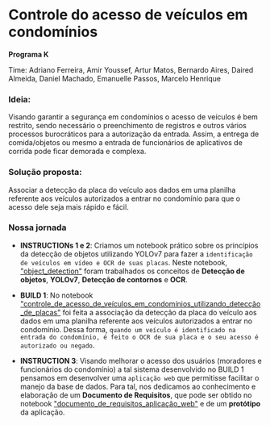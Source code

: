 # Controle do acesso de veículos em condomínios
<b> Programa K </b>

Time: Adriano Ferreira, Amir Youssef, Artur Matos, Bernardo Aires, Daired Almeida, Daniel Machado, Emanuelle Passos, Marcelo Henrique

### Ideia:
Visando garantir a segurança em condomínios o acesso de veículos é bem restrito, sendo necessário o preenchimento de registros e outros vários processos burocráticos para a autorização da entrada. Assim, a entrega de comida/objetos ou mesmo a entrada de funcionários de aplicativos de corrida pode ficar demorada e complexa.

### Solução proposta:
Associar a detecção da placa do veículo aos dados em uma planilha referente aos veículos autorizados a entrar no condomínio para que o acesso dele seja mais rápido e fácil.

### Nossa jornada

* **INSTRUCTIONs 1 e 2**: Criamos um notebook prático sobre os princípios da detecção de objetos utilizando YOLOv7 para fazer a `identificação de veículos em vídeo e OCR de suas placas`. Neste notebook, ["object_detection"](https://github.com/Emanuelle-p/object_detection/blob/main/object_detection.ipynb) foram trabalhados os conceitos de **Detecção de objetos**, **YOLOv7**, **Detecção de contornos** e **OCR**.

* **BUILD 1**: No notebook ["controle_de_acesso_de_veículos_em_condomínios_utilizando_detecção_de_placas"](https://github.com/Emanuelle-p/object_detection/blob/main/controle_de_acesso_de_ve%C3%ADculos_em_condom%C3%ADnios_utilizando_detec%C3%A7%C3%A3o_de_placas.ipynb) foi feita a associação da detecção da placa do veículo aos dados em uma planilha referente aos veículos autorizados a entrar no condomínio. Dessa forma, `quando um veículo é identificado na entrada do condomínio, é feito o OCR de sua placa e o seu acesso é autorizado ou negado`.

* **INSTRUCTION 3**: Visando melhorar o acesso dos usuários (moradores e funcionários do condomínio) a tal sistema desenvolvido no BUILD 1 pensamos em desenvolver uma `aplicação web` que permitisse facilitar o manejo da base de dados. Para tal, nos dedicamos ao conhecimento e elaboração de um **Documento de Requisitos**, que pode ser obtido no notebook ["documento_de_requisitos_aplicação_web"](https://github.com/Emanuelle-p/object_detection/blob/main/documento_de_requisitos_aplica%C3%A7%C3%A3o_web.md) e de um **protótipo** da aplicação.
